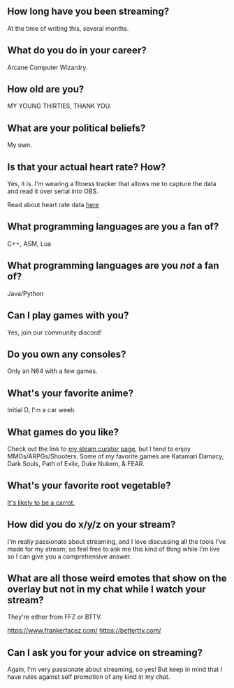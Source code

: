 ## How long have you been streaming?

At the time of writing this, several months.

## What do you do in your career?

Arcane Computer Wizardry.

## How old are you?

MY YOUNG THIRTIES, THANK YOU.

## What are your political beliefs?

My own.

## Is that your actual heart rate? How?

Yes, it is. I'm wearing a fitness tracker that allows me to capture the data and read it over serial into OBS. 

Read about heart rate data [here](https://en.wikipedia.org/wiki/Heart_rate#Resting_heart_rate)

## What programming languages are you a fan of?

C++, ASM, Lua

## What programming languages are you *not* a fan of?

Java/Python

## Can I play games with you?

Yes, join our community discord!

## Do you own any consoles?

Only an N64 with a few games.

## What's your favorite anime?

Initial D, I'm a car weeb.

## What games do you like?

Check out the link to [my steam curator page](https://store.steampowered.com/curator/36232137-BurlapTV/), but I tend to enjoy MMOs/ARPGs/Shooters. Some of my favorite games are Katamari Damacy, Dark Souls, Path of Exile, Duke Nukem, & FEAR.

## What's your favorite root vegetable?

[It's likely to be a carrot.](https://www.twitch.tv/burlaptv/clip/VivaciousPerfectHawkTheRinger)

## How did you do x/y/z on your stream?

I'm really passionate about streaming, and I love discussing all the tools I've made for my stream; so feel free to ask me this kind of thing while I'm live so I can give you a comprehensive answer.

## What are all those weird emotes that show on the overlay but not in my chat while I watch your stream?

They're either from FFZ or BTTV.

https://www.frankerfacez.com/
https://betterttv.com/

## Can I ask you for your advice on streaming?

Again, I'm very passionate about streaming, so yes! But keep in mind that I have rules against self promotion of any kind in my chat.
